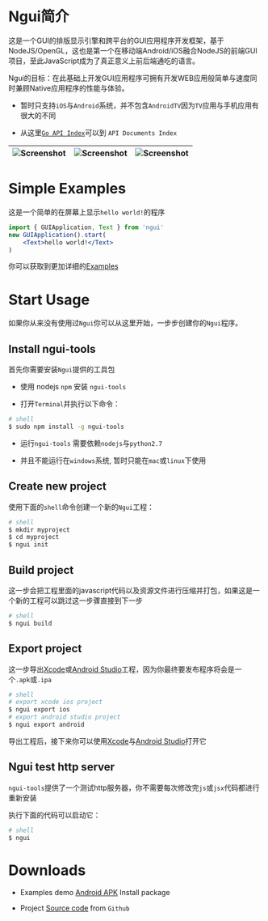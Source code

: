 Ngui简介
===============

这是一个GUI的排版显示引擎和跨平台的GUI应用程序开发框架，基于NodeJS/OpenGL，这也是第一个在移动端Android/iOS融合NodeJS的前端GUI项目，至此JavaScript成为了真正意义上前后端通吃的语言。

Ngui的目标：在此基础上开发GUI应用程序可拥有开发WEB应用般简单与速度同时兼顾Native应用程序的性能与体验。

* 暂时只支持`iOS`与`Android`系统，并不包含`AndroidTV`因为`TV`应用与手机应用有很大的不同

* 从这里[`Go API Index`](http://nodegui.org/doc/)可以到 `API Documents Index`

| ![Screenshot](http://nodegui.org/img/0x0ss.jpg) | ![Screenshot](http://nodegui.org/img/0x0ss_3.jpg) | ![Screenshot](http://nodegui.org/img/0x0ss_4.jpg) |
|--|--|--|


# Simple Examples

这是一个简单的在屏幕上显示`hello world!`的程序

```jsx
import { GUIApplication, Text } from 'ngui'
new GUIApplication().start(
	<Text>hello world!</Text>
)
```

你可以获取到更加详细的[Examples]

# Start Usage

如果你从来没有使用过`Ngui`你可以从这里开始，一步步创建你的`Ngui`程序。

## Install ngui-tools

首先你需要安装`Ngui`提供的工具包

* 使用 nodejs `npm` 安装 `ngui-tools`

* 打开`Terminal`并执行以下命令：

```sh
# shell
$ sudo npm install -g ngui-tools

```
	
* 运行`ngui-tools` 需要依赖`nodejs`与`python2.7`

* 并且不能运行在`windows`系统, 暂时只能在`mac`或`linux`下使用

## Create new project

使用下面的`shell`命令创建一个新的`Ngui`工程：

```sh
# shell
$ mkdir myproject
$ cd myproject
$ ngui init
```

## Build project

这一步会把工程里面的javascript代码以及资源文件进行压缩并打包，如果这是一个新的工程可以跳过这一步骤直接到下一步

```sh
# shell
$ ngui build
```

## Export project

这一步导出[Xcode]或[Android Studio]工程，因为你最终要发布程序将会是一个`.apk`或`.ipa`

```sh
# shell
# export xcode ios project
$ ngui export ios
# export android studio project
$ ngui export android
```

导出工程后，接下来你可以使用[Xcode]与[Android Studio]打开它


## Ngui test http server

`ngui-tools`提供了一个测试http服务器，你不需要每次修改完`js`或`jsx`代码都进行重新安装

执行下面的代码可以启动它：

```sh
# shell
$ ngui
```

# Downloads

* Examples demo [Android APK] Install package

* Project [Source code] from `Github`


[Examples]: https://github.com/louis-tru/ngui/tree/master/demo
[Xcode]: https://developer.apple.com/library/content/documentation/IDEs/Conceptual/AppDistributionGuide/ConfiguringYourApp/ConfiguringYourApp.html
[Android Studio]: https://developer.android.com/studio/projects/create-project.html
[Android APK]: https://github.com/louis-tru/ngui/releases/download/v0.1.0/examples-release.apk
[NPM]: https://www.npmjs.com/package/ngui-tools
[Source code]: https://github.com/louis-tru/ngui


<script>
	<!--
	var language = (navigator.browserLanguage || navigator.language).toLowerCase();
	var isLanguageCn = language.indexOf('cn') >= 0;
	var isPageCn = location.href.indexOf('README-cn') >=0;
	var isHtml = typeof src == 'string'; // html page will have a src variable

	if ( isLanguageCn ) { // cn
		if ( !isPageCn ) { // goto to cn
			location.href = isHtml ? 'README-cn.html' : 'README-cn.md';
		}
	} else { // en
		if ( isPageCn ) { // goto to en
			location.href = isHtml ? 'README.html' : 'README.md';
		}
	}
	-->
</script>






